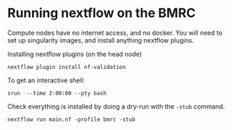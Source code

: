 # Running nextflow on the BMRC

Compute nodes have no internet access, and no docker. You will need to set up singularity images, and install anything nextflow plugins. 

Installing nextflow plugins (on the head node)
```
nextflow plugin install nf-validation
```


To get an interactive shell:

```
srun  --time 2:00:00 --pty bash
```

Check everything is installed by doing a dry-run with the `-stub` command.
```
nextflow run main.nf -profile bmrc -stub
```

